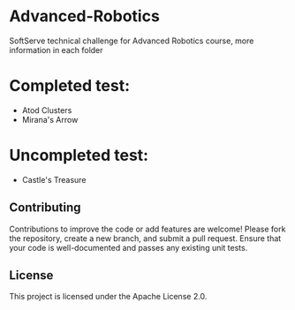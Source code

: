 # Advanced-Robotics
SoftServe technical challenge for Advanced Robotics course, more information in each folder

# Completed test:
- Atod Clusters
- Mirana's Arrow

# Uncompleted test:
- Castle's Treasure


## Contributing

Contributions to improve the code or add features are welcome! Please fork the repository, create a new branch, and submit a pull request. Ensure that your code is well-documented and passes any existing unit tests.

## License

This project is licensed under the Apache License 2.0.
